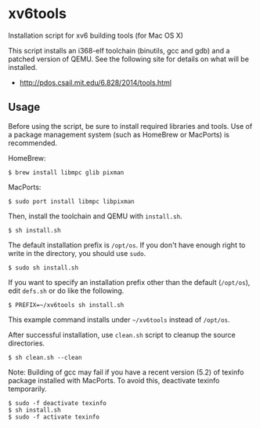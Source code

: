 xv6tools
======
Installation script for xv6 building tools (for Mac OS X)

This script installs an i368-elf toolchain (binutils, gcc and gdb) and a patched version of QEMU. See the following site for details on what will be installed.

* http://pdos.csail.mit.edu/6.828/2014/tools.html

Usage
------

Before using the script, be sure to install required libraries and tools. Use of a package management system (such as HomeBrew or MacPorts) is recommended.

HomeBrew:

    $ brew install libmpc glib pixman

MacPorts:

    $ sudo port install libmpc libpixman

Then, install the toolchain and QEMU with `install.sh`.

    $ sh install.sh

The default installation prefix is `/opt/os`. If you don't have enough right to write in the directory, you should use `sudo`.

    $ sudo sh install.sh

If you want to specify an installation prefix other than the default (`/opt/os`), edit `defs.sh` or do like the following.

    $ PREFIX=~/xv6tools sh install.sh

This example command installs under `~/xv6tools` instead of `/opt/os`.

After successful installation, use `clean.sh` script to cleanup the source directories.

    $ sh clean.sh --clean

Note: Building of gcc may fail if you have a recent version (5.2) of texinfo package installed with MacPorts. To avoid this, deactivate texinfo temporarily.

    $ sudo -f deactivate texinfo
    $ sh install.sh
    $ sudo -f activate texinfo

